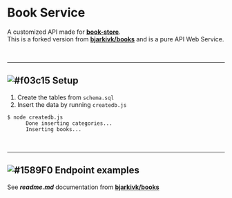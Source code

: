 # Book Service

A customized API made for **[book-store](https://github.com/serpentisx/book-store)**. <br>
This is a forked version from **[bjarkivk/books](https://github.com/bjarkivk/books)** and is a pure API Web Service.

<br>
<hr>

## ![#f03c15](https://placehold.it/15/f03c15/000000?text=+) Setup

1. Create the tables from `schema.sql`
2. Insert the data by running `createdb.js`

````
$ node createdb.js
      Done inserting categories...
      Inserting books...
````

<br>
<hr>

## ![#1589F0](https://placehold.it/15/1589F0/000000?text=+) Endpoint examples
See **_readme.md_** documentation from **[bjarkivk/books](https://github.com/bjarkivk/books)**

